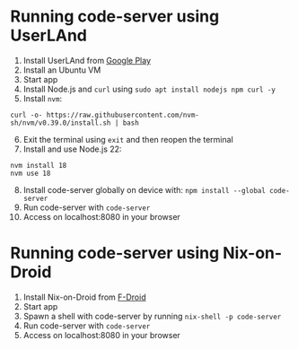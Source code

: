 # Running code-server using UserLAnd

1. Install UserLAnd from [Google Play](https://play.google.com/store/apps/details?id=tech.ula&hl=en_US&gl=US)
2. Install an Ubuntu VM
3. Start app
4. Install Node.js and `curl` using `sudo apt install nodejs npm curl -y`
5. Install `nvm`:

```shell
curl -o- https://raw.githubusercontent.com/nvm-sh/nvm/v0.39.0/install.sh | bash
```

6. Exit the terminal using `exit` and then reopen the terminal
7. Install and use Node.js 22:

```shell
nvm install 18
nvm use 18
```

8. Install code-server globally on device with: `npm install --global code-server`
9. Run code-server with `code-server`
10. Access on localhost:8080 in your browser

# Running code-server using Nix-on-Droid

1. Install Nix-on-Droid from [F-Droid](https://f-droid.org/packages/com.termux.nix/)
2. Start app
3. Spawn a shell with code-server by running `nix-shell -p code-server`
4. Run code-server with `code-server`
5. Access on localhost:8080 in your browser
